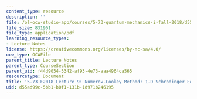 ```yaml
---
content_type: resource
description: ''
file: /ol-ocw-studio-app/courses/5-73-quantum-mechanics-i-fall-2018/d55ad99c5bb1b0f1131b1d971b246195_MIT5_73F18_Lec9.pdf
file_size: 831961
file_type: application/pdf
learning_resource_types:
- Lecture Notes
license: https://creativecommons.org/licenses/by-nc-sa/4.0/
ocw_type: OCWFile
parent_title: Lecture Notes
parent_type: CourseSection
parent_uid: f44d9054-5342-af93-4e73-aaa4964ca565
resourcetype: Document
title: '5.73 F2018 Lecture 9: Numerov-Cooley Method: 1-D Schrodinger Equation'
uid: d55ad99c-5bb1-b0f1-131b-1d971b246195
---
```

